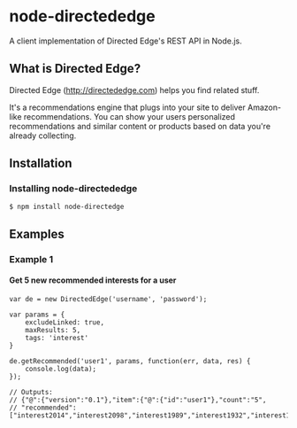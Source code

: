 # node-directededge

A client implementation of Directed Edge's REST API in Node.js. 

## What is Directed Edge?
Directed Edge (http://directededge.com) helps you find related stuff.

It's a recommendations engine that plugs into your site to deliver Amazon-like recommendations. You can show your users personalized recommendations and similar content or products based on data you're already collecting.

## Installation

### Installing node-directededge
`$ npm install node-directedge`

## Examples

### Example 1

#### Get 5 new recommended interests for a user

    var de = new DirectedEdge('username', 'password');

    var params = {
    	excludeLinked: true,
    	maxResults: 5,
    	tags: 'interest'
    }

    de.getRecommended('user1', params, function(err, data, res) {
    	console.log(data);
    });
    
    // Outputs:
    // {"@":{"version":"0.1"},"item":{"@":{"id":"user1"},"count":"5",
    // "recommended":["interest2014","interest2098","interest1989","interest1932","interest1977"]}}
    